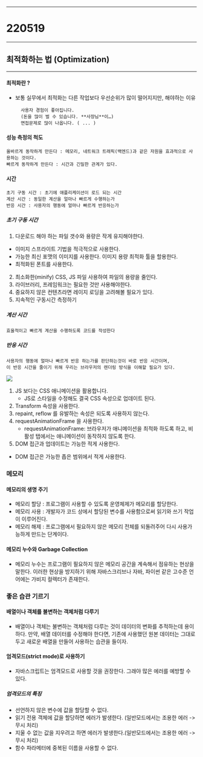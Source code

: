 <hr>

# 220519

<hr>

## 최적화하는 법 (Optimization)

<hr>

#### 최적화란 ?


- 보통 실무에서 최적화는 다른 작업보다 우선순위가 많이 떨어지지만, 해야하는 이유

		사용자 경험이 좋아집니다. 
		(돈을 많이 벌 수 있습니다. **사장님**이…)
		면접문제로 많이 나옵니다. ( ... )

#### 성능 측정의 척도

	올바르게 동작하게 만든다 : 메모리, 네트워크 트래픽(백엔드)과 같은 자원을 효과적으로 사용하는 것이다.
	빠르게 동작하게 만든다 : 시간과 긴밀한 관계가 있다.


#### 시간

	초기 구동 시간 : 초기에 애플리케이션이 로드 되는 시간
	계산 시간 : 동일한 계산을 얼마나 빠르게 수행하는가
	반응 시간 : 사용자의 행동에 얼마나 빠르게 반응하는가

##### 초기 구동 시간

1. 다운로드 해야 하는 파일 갯수와 용량은 작게 유지해야한다.
- 이미지 스프라이트 기법을 적극적으로 사용한다.
- 가능한 최신 포맷의 이미지를 사용한다. 이미지 용량 최적화 툴을 할용한다.
- 최적화된 폰트를 사용한다.

2. 최소화한(minify) CSS, JS 파일 사용하여 파일의 용량을 줄인다.
3. 라이브러리, 프레임워크는 필요한 것만 사용해야한다.
4. 중요하지 않은 컨텐츠라면 레이지 로딩을 고려해볼 필요가 있다.
5. 지속적인 구동시간 측정하기

##### 계산 시간

	효울적이고 빠르게 계산을 수행하도록 코드를 작성한다
    
##### 반응 시간

	사용자의 행동에 얼마나 빠르게 반응 하는가를 판단하는것이 바로 반응 시간이며,
    이 반응 시간을 줄이기 위해 우리는 브라우저의 렌더링 방식을 이해할 필요가 있다.
    
![](https://velog.velcdn.com/images/hong462804/post/ffd1cc65-5119-482a-963c-df3dbac51332/image.png)

1. JS 보다는 CSS 애니메이션을 활용합니다. 
    - JS로 스타일을 수정해도 결국 CSS 속성으로 업데이트 된다.
2. Transform 속성을 사용한다.
3. repaint, reflow 를 유발하는 속성은 되도록 사용하지 않는다.
4. requestAnimationFrame 을 사용한다. 
    - requestAnimationFrame: 브라우저가 애니메이션을 최적화 하도록 하고, 비 활성 탭에서는 애니메이션이 동작하지 않도록 한다.
5. DOM 접근과 업데이트는 가능한 적게 사용한다.
- DOM 접근은 가능한 좁은 범위에서 적게 사용한다.

### 메모리

#### 메모리의 생명 주기

- 메모리 할당 : 프로그램이 사용할 수 있도록 운영체제가 메모리를 할당한다.
- 메모리 사용 : 개발자가 코드 상에서 할당된 변수를 사용함으로써 읽기와 쓰기 작업이 이루어진다.
- 메모리 해제 : 프로그램에서 필요하지 않은 메모리 전체를 되돌려주어 다시 사용가능하게 만드는 단계이다.

#### 메모리 누수와 Garbage Collection

- 메모리 누수는 프로그램이 필요하지 않은 메모리 공간을 계속해서 점유하는 현상을 말한다. 이러한 현상을 방지하기 위해 자바스크리브나 자바, 파이썬 같은 고수준 언어에는 가비지 컬렉터가 존재한다.

### 좋은 습관 기르기

#### 배열이나 객체를 불변하는 객체처럼 다루기
- 배열이나 객체는 불변하는 객체처럼 다루는 것이 데이터의 변화를 추적하는데 용이하다.
만약, 배열 데이터를 수정해야 한다면, 기존에 사용했던 원본 데이터는 그대로 두고 새로운 배열을 만들어 사용하는 습관을 들이자.

#### 엄격모드(strict mode)로 사용하기
- 자바스크립트는 엄격모드로 사용할 것을 권장한다.
그래야 많은 에러를 예방할 수 있다.

##### 엄격모드의 특징
- 선언하지 않은 변수에 값을 할당할 수 없다.
- 읽기 전용 객체에 값을 할당하면 에러가 발생한다.
(일반모드에서는 조용한 에러 -> 무시 처리)
- 지울 수 없는 값을 지우려고 하면 에러가 발생한다.(일반모드에서는 조용한 에러 -> 무시 처리)
- 함수 파라메터에 중복된 이름을 사용할 수 없다.